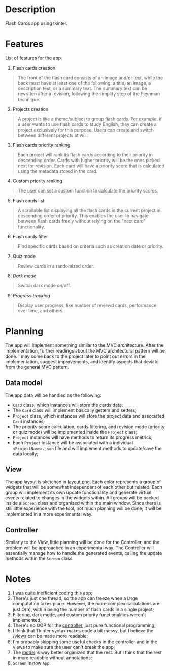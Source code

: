 # Description
Flash Cards app using tkinter.

# Features
List of features for the app.

1. Flash cards creation

> The front of the flash card consists of an image and/or text, while the back must have at least one of the following: a title, an image, a description text, or a summary text. The summary text can be rewritten after a revision, following the simplify step of the Feynman technique.

2. Projects creation

> A project is like a theme/subject to group flash cards. For example, if a user wants to use flash cards to study English, they can create a project exclusively for this purpose. Users can create and switch between different projects at will.

3. Flash cards priority ranking

> Each project will rank its flash cards according to their priority in descending order. Cards with higher priority will be the ones picked next for revision. Each card will have a priority score that is calculated using the metadata stored in the card.

4. Custom priority ranking

> The user can set a custom function to calculate the priority scores.

5. Flash cards list

> A scrollable list displaying all the flash cards in the current project in descending order of priority. This enables the user to navigate between flash cards freely without relying on the "next card" functionality.

6. Flash cards filter

> Find specific cards based on criteria such as creation date or priority.

7. Quiz mode

> Review cards in a randomized order.

8. _Dark mode_

> Switch dark mode on/off.

9. _Progress tracking_

> Display user progress, like number of reviewd cards, performance over time, and others.

# Planning
The app will implement something similar to the MVC architecture. After the implementation, further readings about the MVC architectural pattern will be done. I may come back to the project later to point out errors in the implementation, suggest improvements, and identify aspects that deviate from the general MVC pattern.

## Data model
The app data will be handled as the following:
- `Card` class, which instances will store the cards data;
- The `Card` class will implement basically getters and setters;
- `Project` class, which instances will store the project data and associated `Card` instances;
- The priority score calculation, cards filtering, and revision mode (priority or quiz mode) will be implemented inside the `Project` class;
- `Project` instances will have methods to return its progress metrics;
- Each `Project` instance will be associated with a individual `<ProjectName>.json` file and will implement methods to update/save the data locally;

## View
The app layout is sketched in [layout.png](./layout.png). Each color represents a group of widgets that will be somewhat independent of each other but related. Each group will implement its own update functionality and generate virtual events related to changes in the widgets within. All groups will be packed inside a `Screen` class and organized within the main window. Since there is still little experience with the tool, not much planning will be done; it will be implemented in a more experimental way.

## Controller
Similarly to the View, little planning will be done for the Controller, and the problem will be approached in an experimental way. The Controller will essentially manage how to handle the generated events, calling the update methods within the `Screen` class.

# Notes
1. I was quite inefficient coding this app;
2. There's just one thread, so the app can freeze when a large computation takes place. However, the more complex calculations are just O(n), with n being the number of flash cards in a single project;
3. Filtering, dark mode, and custom priority functionalities weren't implemented;
4. There's no OOP for the [controller](./main.py), just pure functional programming;
5. I think that Tkinter syntax makes code a bit messy, but I believe the [/views](./views/) can be made more readable;
6. I'm probably skipping some useful checks in the controller and in the views to make sure the user can't break the app;
7. The [model](./model.py) is way better organized that the rest. But I think that the rest in more readable without annotations;
8. `Screen` is now `App`.
